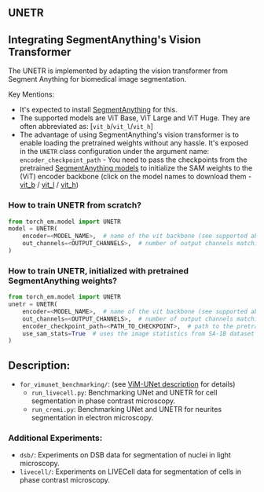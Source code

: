 ## UNETR
## Integrating SegmentAnything's Vision Transformer

The UNETR is implemented by adapting the vision transformer from Segment Anything for biomedical image segmentation.

Key Mentions:
- It's expected to install [SegmentAnything](https://github.com/facebookresearch/segment-anything) for this.
- The supported models are ViT Base, ViT Large and ViT Huge. They are often abbreviated as: [`vit_b`/`vit_l`/`vit_h`]
- The advantage of using SegmentAnything's vision transformer is to enable loading the pretrained weights without any hassle. It's exposed in the `UNETR` class configuration under the argument name: `encoder_checkpoint_path` - You need to pass the checkpoints from the pretrained [SegmentAnything models](https://github.com/facebookresearch/segment-anything#model-checkpoints) to initialize the SAM weights to the (ViT) encoder backbone (click on the model names to download them - [vit_b](https://dl.fbaipublicfiles.com/segment_anything/sam_vit_b_01ec64.pth) / [vit_l](https://dl.fbaipublicfiles.com/segment_anything/sam_vit_l_0b3195.pth) / [vit_h](https://dl.fbaipublicfiles.com/segment_anything/sam_vit_h_4b8939.pth))


### How to train UNETR from scratch?
```python
from torch_em.model import UNETR
model = UNETR(
    encoder=<MODEL_NAME>,  # name of the vit backbone (see supported abbreviations above)
    out_channels=<OUTPUT_CHANNELS>,  # number of output channels matching the segmentation targets
)
```

### How to train UNETR, initialized with pretrained SegmentAnything weights?
```python
from torch_em.model import UNETR
unetr = UNETR(
    encoder=<MODEL_NAME>,  # name of the vit backbone (see supported abbreviations above)
    out_channels=<OUTPUT_CHANNELS>,  # number of output channels matching the segmentation targets
    encoder_checkpoint_path=<PATH_TO_CHECKPOINT>,  # path to the pretrained model weights
    use_sam_stats=True  # uses the image statistics from SA-1B dataset
)
```

## Description:
- `for_vimunet_benchmarking/`: (see [ViM-UNet description](https://github.com/constantinpape/torch-em/blob/main/vimunet.md) for details)
    - `run_livecell.py`: Benchmarking UNet and UNETR for cell segmentation in phase contrast microscopy.
    - `run_cremi.py`: Benchmarking UNet and UNETR for neurites segmentation in electron microscopy.

### Additional Experiments:
- `dsb/`: Experiments on DSB data for segmentation of nuclei in light microscopy.
- `livecell/`: Experiments on LIVECell data for segmentation of cells in phase contrast microscopy.

